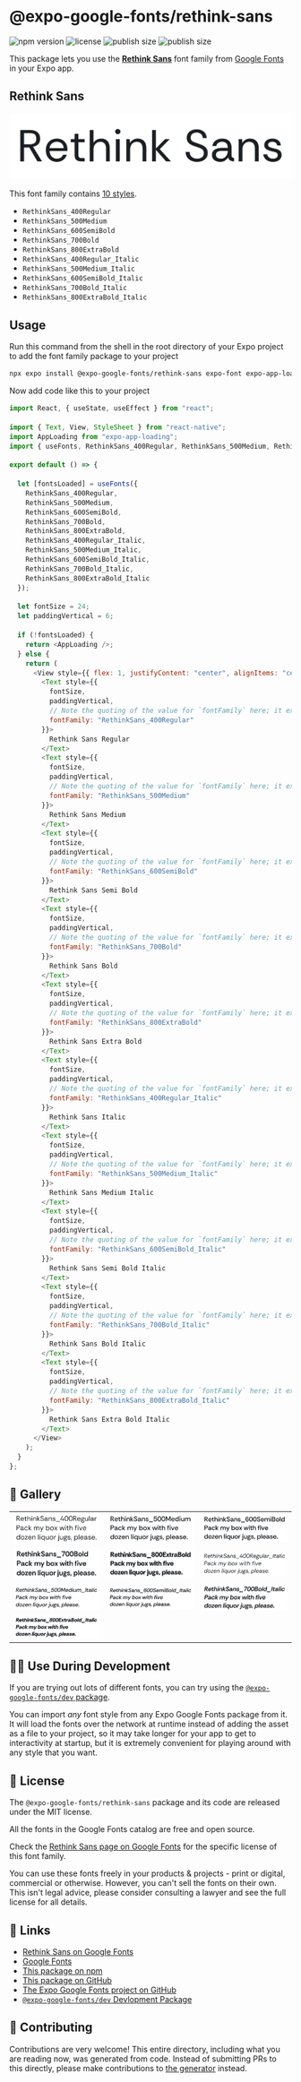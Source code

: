 # @expo-google-fonts/rethink-sans

![npm version](https://flat.badgen.net/npm/v/@expo-google-fonts/rethink-sans)
![license](https://flat.badgen.net/github/license/expo/google-fonts)
![publish size](https://flat.badgen.net/packagephobia/install/@expo-google-fonts/rethink-sans)
![publish size](https://flat.badgen.net/packagephobia/publish/@expo-google-fonts/rethink-sans)

This package lets you use the [**Rethink Sans**](https://fonts.google.com/specimen/Rethink+Sans) font family from [Google Fonts](https://fonts.google.com/) in your Expo app.

## Rethink Sans

![Rethink Sans](./font-family.png)

This font family contains [10 styles](#-gallery).

- `RethinkSans_400Regular`
- `RethinkSans_500Medium`
- `RethinkSans_600SemiBold`
- `RethinkSans_700Bold`
- `RethinkSans_800ExtraBold`
- `RethinkSans_400Regular_Italic`
- `RethinkSans_500Medium_Italic`
- `RethinkSans_600SemiBold_Italic`
- `RethinkSans_700Bold_Italic`
- `RethinkSans_800ExtraBold_Italic`

## Usage

Run this command from the shell in the root directory of your Expo project to add the font family package to your project

```sh
npx expo install @expo-google-fonts/rethink-sans expo-font expo-app-loading
```

Now add code like this to your project

```js
import React, { useState, useEffect } from "react";

import { Text, View, StyleSheet } from "react-native";
import AppLoading from "expo-app-loading";
import { useFonts, RethinkSans_400Regular, RethinkSans_500Medium, RethinkSans_600SemiBold, RethinkSans_700Bold, RethinkSans_800ExtraBold, RethinkSans_400Regular_Italic, RethinkSans_500Medium_Italic, RethinkSans_600SemiBold_Italic, RethinkSans_700Bold_Italic, RethinkSans_800ExtraBold_Italic } from '@expo-google-fonts/rethink-sans';

export default () => {

  let [fontsLoaded] = useFonts({
    RethinkSans_400Regular, 
    RethinkSans_500Medium, 
    RethinkSans_600SemiBold, 
    RethinkSans_700Bold, 
    RethinkSans_800ExtraBold, 
    RethinkSans_400Regular_Italic, 
    RethinkSans_500Medium_Italic, 
    RethinkSans_600SemiBold_Italic, 
    RethinkSans_700Bold_Italic, 
    RethinkSans_800ExtraBold_Italic
  });

  let fontSize = 24;
  let paddingVertical = 6;

  if (!fontsLoaded) {
    return <AppLoading />;
  } else {
    return (
      <View style={{ flex: 1, justifyContent: "center", alignItems: "center" }}>
        <Text style={{
          fontSize,
          paddingVertical,
          // Note the quoting of the value for `fontFamily` here; it expects a string!
          fontFamily: "RethinkSans_400Regular"
        }}>
          Rethink Sans Regular
        </Text>
        <Text style={{
          fontSize,
          paddingVertical,
          // Note the quoting of the value for `fontFamily` here; it expects a string!
          fontFamily: "RethinkSans_500Medium"
        }}>
          Rethink Sans Medium
        </Text>
        <Text style={{
          fontSize,
          paddingVertical,
          // Note the quoting of the value for `fontFamily` here; it expects a string!
          fontFamily: "RethinkSans_600SemiBold"
        }}>
          Rethink Sans Semi Bold
        </Text>
        <Text style={{
          fontSize,
          paddingVertical,
          // Note the quoting of the value for `fontFamily` here; it expects a string!
          fontFamily: "RethinkSans_700Bold"
        }}>
          Rethink Sans Bold
        </Text>
        <Text style={{
          fontSize,
          paddingVertical,
          // Note the quoting of the value for `fontFamily` here; it expects a string!
          fontFamily: "RethinkSans_800ExtraBold"
        }}>
          Rethink Sans Extra Bold
        </Text>
        <Text style={{
          fontSize,
          paddingVertical,
          // Note the quoting of the value for `fontFamily` here; it expects a string!
          fontFamily: "RethinkSans_400Regular_Italic"
        }}>
          Rethink Sans Italic
        </Text>
        <Text style={{
          fontSize,
          paddingVertical,
          // Note the quoting of the value for `fontFamily` here; it expects a string!
          fontFamily: "RethinkSans_500Medium_Italic"
        }}>
          Rethink Sans Medium Italic
        </Text>
        <Text style={{
          fontSize,
          paddingVertical,
          // Note the quoting of the value for `fontFamily` here; it expects a string!
          fontFamily: "RethinkSans_600SemiBold_Italic"
        }}>
          Rethink Sans Semi Bold Italic
        </Text>
        <Text style={{
          fontSize,
          paddingVertical,
          // Note the quoting of the value for `fontFamily` here; it expects a string!
          fontFamily: "RethinkSans_700Bold_Italic"
        }}>
          Rethink Sans Bold Italic
        </Text>
        <Text style={{
          fontSize,
          paddingVertical,
          // Note the quoting of the value for `fontFamily` here; it expects a string!
          fontFamily: "RethinkSans_800ExtraBold_Italic"
        }}>
          Rethink Sans Extra Bold Italic
        </Text>
      </View>
    );
  }
};
```

## 🔡 Gallery


||||
|-|-|-|
|![RethinkSans_400Regular](./RethinkSans_400Regular.ttf.png)|![RethinkSans_500Medium](./RethinkSans_500Medium.ttf.png)|![RethinkSans_600SemiBold](./RethinkSans_600SemiBold.ttf.png)||
|![RethinkSans_700Bold](./RethinkSans_700Bold.ttf.png)|![RethinkSans_800ExtraBold](./RethinkSans_800ExtraBold.ttf.png)|![RethinkSans_400Regular_Italic](./RethinkSans_400Regular_Italic.ttf.png)||
|![RethinkSans_500Medium_Italic](./RethinkSans_500Medium_Italic.ttf.png)|![RethinkSans_600SemiBold_Italic](./RethinkSans_600SemiBold_Italic.ttf.png)|![RethinkSans_700Bold_Italic](./RethinkSans_700Bold_Italic.ttf.png)||
|![RethinkSans_800ExtraBold_Italic](./RethinkSans_800ExtraBold_Italic.ttf.png)||||


## 👩‍💻 Use During Development

If you are trying out lots of different fonts, you can try using the [`@expo-google-fonts/dev` package](https://github.com/expo/google-fonts/tree/master/font-packages/dev#readme).

You can import _any_ font style from any Expo Google Fonts package from it. It will load the fonts over the network at runtime instead of adding the asset as a file to your project, so it may take longer for your app to get to interactivity at startup, but it is extremely convenient for playing around with any style that you want.


## 📖 License

The `@expo-google-fonts/rethink-sans` package and its code are released under the MIT license.

All the fonts in the Google Fonts catalog are free and open source.

Check the [Rethink Sans page on Google Fonts](https://fonts.google.com/specimen/Rethink+Sans) for the specific license of this font family.

You can use these fonts freely in your products & projects - print or digital, commercial or otherwise. However, you can't sell the fonts on their own. This isn't legal advice, please consider consulting a lawyer and see the full license for all details.

## 🔗 Links

- [Rethink Sans on Google Fonts](https://fonts.google.com/specimen/Rethink+Sans)
- [Google Fonts](https://fonts.google.com/)
- [This package on npm](https://www.npmjs.com/package/@expo-google-fonts/rethink-sans)
- [This package on GitHub](https://github.com/expo/google-fonts/tree/master/font-packages/rethink-sans)
- [The Expo Google Fonts project on GitHub](https://github.com/expo/google-fonts)
- [`@expo-google-fonts/dev` Devlopment Package](https://github.com/expo/google-fonts/tree/master/font-packages/dev)

## 🤝 Contributing

Contributions are very welcome! This entire directory, including what you are reading now, was generated from code. Instead of submitting PRs to this directly, please make contributions to [the generator](https://github.com/expo/google-fonts/tree/master/packages/generator) instead.
